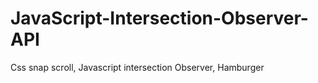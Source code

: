 # JavaScript-Intersection-Observer-API
Css snap scroll, Javascript intersection Observer, Hamburger
